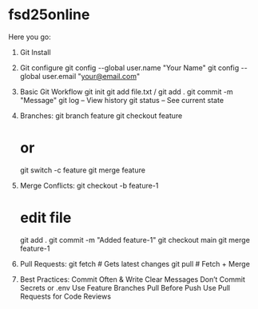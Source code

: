 # fsd25online


Here you go:
1. Git Install
2. Git configure
    git config --global user.name "Your Name"
    git config --global user.email "your@email.com"

3. Basic Git Workflow
    git init
    git add file.txt / git add .
    git commit -m "Message"
    git log – View history
    git status – See current state


4. Branches:
    git branch feature
    git checkout feature
    # or
    git switch -c feature
    git merge feature


5. Merge Conflicts:
    git checkout -b feature-1
    # edit file
    git add .
    git commit -m "Added feature-1"
    git checkout main
    git merge feature-1

6. Pull Requests:
    git fetch       # Gets latest changes
    git pull        # Fetch + Merge

7. Best Practices:
    Commit Often & Write Clear Messages
    Don’t Commit Secrets or .env
    Use Feature Branches
    Pull Before Push
    Use Pull Requests for Code Reviews

